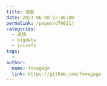 ```yaml
---
title: 选型
date: 2023-06-08 22:46:00
permalink: /pages/d79811/
categories:
  - 运维
  - bigdata
  - juicefs
tags:
  - 
author: 
  name: fovegage
  link: https://github.com/fovegage
---
```

```

```